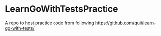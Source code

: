 # LearnGoWithTestsPractice
A repo to host practice code from following https://github.com/quii/learn-go-with-tests/
